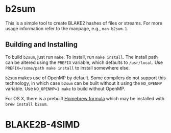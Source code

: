 # b2sum #

This is a simple tool to create BLAKE2 hashes of files or streams. For more usage information refer to the manpage, e.g., `man b2sum.1`.

## Building and Installing ##

To build `b2sum`, just run `make`. To install, run `make install`. The install path can be altered using the `PREFIX` variable, which defaults to `/usr/local`. Use `PREFIX=/some/path make install` to install somewhere else.

`b2sum` makes use of OpenMP by default. Some compilers do not support this technology, in which case `b2sum` can be built without it using the `NO_OPENMP` variable. Use `NO_OPENMP=1 make` to build without OpenMP.

For OS X, there is a prebuilt [Homebrew formula](https://github.com/Homebrew/homebrew-core/commit/e016cda47dfa298c6628de3e9d0fd976eecd91be) which may be installed with `brew install b2sum`.

# BLAKE2B-4SIMD
